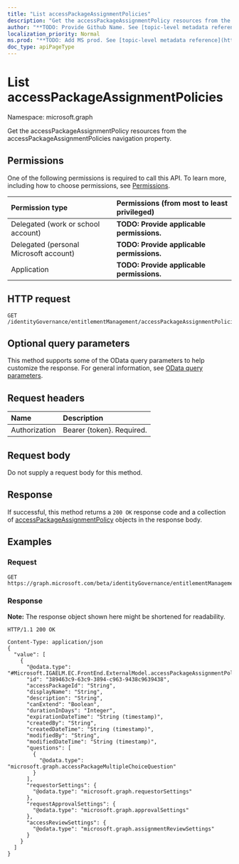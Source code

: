 ```yaml
---
title: "List accessPackageAssignmentPolicies"
description: "Get the accessPackageAssignmentPolicy resources from the accessPackageAssignmentPolicies navigation property."
author: "**TODO: Provide Github Name. See [topic-level metadata reference](https://msgo.azurewebsites.net/add/document/guidelines/metadata.html#topic-level-metadata)**"
localization_priority: Normal
ms.prod: "**TODO: Add MS prod. See [topic-level metadata reference](https://msgo.azurewebsites.net/add/document/guidelines/metadata.html#topic-level-metadata)**"
doc_type: apiPageType
---
```


# List accessPackageAssignmentPolicies
Namespace: microsoft.graph

Get the accessPackageAssignmentPolicy resources from the accessPackageAssignmentPolicies navigation property.

## Permissions
One of the following permissions is required to call this API. To learn more, including how to choose permissions, see [Permissions](/graph/permissions-reference).

|Permission type|Permissions (from most to least privileged)|
|:---|:---|
|Delegated (work or school account)|**TODO: Provide applicable permissions.**|
|Delegated (personal Microsoft account)|**TODO: Provide applicable permissions.**|
|Application|**TODO: Provide applicable permissions.**|

## HTTP request

<!-- {
  "blockType": "ignored"
}
-->
``` http
GET /identityGovernance/entitlementManagement/accessPackageAssignmentPolicies
```

## Optional query parameters
This method supports some of the OData query parameters to help customize the response. For general information, see [OData query parameters](/graph/query-parameters).

## Request headers
|Name|Description|
|:---|:---|
|Authorization|Bearer {token}. Required.|

## Request body
Do not supply a request body for this method.

## Response

If successful, this method returns a `200 OK` response code and a collection of [accessPackageAssignmentPolicy](../resources/accesspackageassignmentpolicy.md) objects in the response body.

## Examples

### Request
<!-- {
  "blockType": "request",
  "name": "get_accesspackageassignmentpolicy"
}
-->
``` http
GET https://graph.microsoft.com/beta/identityGovernance/entitlementManagement/accessPackageAssignmentPolicies
```


### Response
**Note:** The response object shown here might be shortened for readability.
<!-- {
  "blockType": "response",
  "truncated": true,
  "@odata.type": "Collection(Microsoft.IGAELM.EC.FrontEnd.ExternalModel.accessPackageAssignmentPolicy)"
}
-->
``` http
HTTP/1.1 200 OK

Content-Type: application/json
{
  "value": [
    {
      "@odata.type": "#Microsoft.IGAELM.EC.FrontEnd.ExternalModel.accessPackageAssignmentPolicy",
      "id": "389463c9-63c9-3894-c963-9438c9639438",
      "accessPackageId": "String",
      "displayName": "String",
      "description": "String",
      "canExtend": "Boolean",
      "durationInDays": "Integer",
      "expirationDateTime": "String (timestamp)",
      "createdBy": "String",
      "createdDateTime": "String (timestamp)",
      "modifiedBy": "String",
      "modifiedDateTime": "String (timestamp)",
      "questions": [
        {
          "@odata.type": "microsoft.graph.accessPackageMultipleChoiceQuestion"
        }
      ],
      "requestorSettings": {
        "@odata.type": "microsoft.graph.requestorSettings"
      },
      "requestApprovalSettings": {
        "@odata.type": "microsoft.graph.approvalSettings"
      },
      "accessReviewSettings": {
        "@odata.type": "microsoft.graph.assignmentReviewSettings"
      }
    }
  ]
}
```

